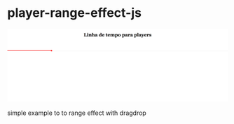 # player-range-effect-js

<div>

<img src="screenshot-127.0.0.1-5500-2019.01.18-14-57-49.png" />

</div>

simple example to to range effect with dragdrop 

